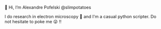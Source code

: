 👋 Hi, I’m Alexandre Pofelski @slimpotatoes

I do research in electron microscopy :microscope: and I'm a casual python scripter. Do not hesitate to poke me :stuck_out_tongue_winking_eye: !!


<!---
slimpotatoes/slimpotatoes is a ✨ special ✨ repository because its `README.md` (this file) appears on your GitHub profile.
You can click the Preview link to take a look at your changes.
--->

